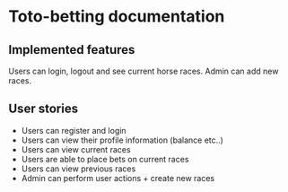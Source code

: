 # Toto-betting documentation

## Implemented features

Users can login, logout and see current horse races.
Admin can add new races.

## User stories

* Users can register and login
* Users can view their profile information (balance etc..)
* Users can view current races
* Users are able to place bets on current races
* Users can view previous races
* Admin can perform user actions + create new races